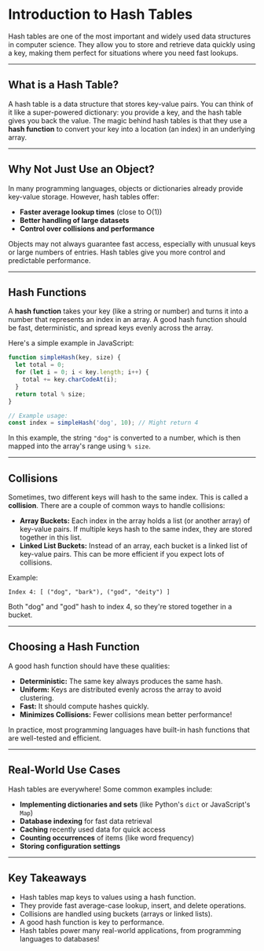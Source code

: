 # Introduction to Hash Tables

Hash tables are one of the most important and widely used data structures in computer science. They allow you to store and retrieve data quickly using a key, making them perfect for situations where you need fast lookups.

---

## What is a Hash Table?

A hash table is a data structure that stores key-value pairs. You can think of it like a super-powered dictionary: you provide a key, and the hash table gives you back the value. The magic behind hash tables is that they use a **hash function** to convert your key into a location (an index) in an underlying array.

---

## Why Not Just Use an Object?

In many programming languages, objects or dictionaries already provide key-value storage. However, hash tables offer:

- **Faster average lookup times** (close to O(1))
- **Better handling of large datasets**
- **Control over collisions and performance**

Objects may not always guarantee fast access, especially with unusual keys or large numbers of entries. Hash tables give you more control and predictable performance.

---

## Hash Functions

A **hash function** takes your key (like a string or number) and turns it into a number that represents an index in an array. A good hash function should be fast, deterministic, and spread keys evenly across the array.

Here's a simple example in JavaScript:

```javascript
function simpleHash(key, size) {
  let total = 0;
  for (let i = 0; i < key.length; i++) {
    total += key.charCodeAt(i);
  }
  return total % size;
}

// Example usage:
const index = simpleHash('dog', 10); // Might return 4
```

In this example, the string `"dog"` is converted to a number, which is then mapped into the array's range using `% size`.

---

## Collisions

Sometimes, two different keys will hash to the same index. This is called a **collision**. There are a couple of common ways to handle collisions:

- **Array Buckets:** Each index in the array holds a list (or another array) of key-value pairs. If multiple keys hash to the same index, they are stored together in this list.
- **Linked List Buckets:** Instead of an array, each bucket is a linked list of key-value pairs. This can be more efficient if you expect lots of collisions.

Example:

```
Index 4: [ ("dog", "bark"), ("god", "deity") ]
```

Both "dog" and "god" hash to index 4, so they're stored together in a bucket.

---

## Choosing a Hash Function

A good hash function should have these qualities:

- **Deterministic:** The same key always produces the same hash.
- **Uniform:** Keys are distributed evenly across the array to avoid clustering.
- **Fast:** It should compute hashes quickly.
- **Minimizes Collisions:** Fewer collisions mean better performance!

In practice, most programming languages have built-in hash functions that are well-tested and efficient.

---

## Real-World Use Cases

Hash tables are everywhere! Some common examples include:

- **Implementing dictionaries and sets** (like Python's `dict` or JavaScript's `Map`)
- **Database indexing** for fast data retrieval
- **Caching** recently used data for quick access
- **Counting occurrences** of items (like word frequency)
- **Storing configuration settings**

---

## Key Takeaways

- Hash tables map keys to values using a hash function.
- They provide fast average-case lookup, insert, and delete operations.
- Collisions are handled using buckets (arrays or linked lists).
- A good hash function is key to performance.
- Hash tables power many real-world applications, from programming languages to databases!